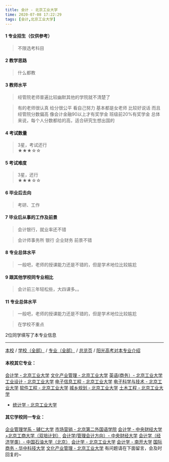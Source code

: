```yaml
---
title: 会计 - 北京工业大学
time: 2020-07-08 17:22:29
tags: [会计,北京工业大学]
---
```

#### 1 专业招生（仅供参考）  
> 不限选考科目 



#### 2 教学思路  
> 什么都教



#### 3 教师水平
> 经管院老师普遍比较幽默其他的学院就不清楚了    
    
> 有的老师很认真 给分很公平 看自己努力 基本都是女老师 比较好说话 而且经管院分数偏高 像会计金融90以上才有奖学金 班级前20%有奖学金 总体来说，每个人分数都给的高，适合研究生想出国的


#### 4 考试数量  
> 3星，考试还行   
★★★☆☆

#### 5 考试难度  
> 3星，还行   
★★★☆☆

#### 6 毕业后去向  
> 考研、工作

#### 7 毕业后从事的工作及前景  
> 会计银行，就业率还不错    
    
> 会计师事务所 银行 企业财务 前景不错

#### 8 专业总体水平 
> 一般吧，老师的授课能力还是不错的，但是学术地位比较尴尬


####  9 跟其他学校同专业相比 
> 会计前三年轻松些，大四课多。。



#### 11 专业总体水平 
> 一般吧，老师的授课能力还是不错的，但是学术地位比较尴尬    
   
> 在学校不重点



 2位同学填写了本专业信息
***
[本校](https://univgo.github.io/2020/07/08/ded1252ce2d5) / [学校（全部）](https://univgo.github.io/2020/07/08/3efa6bcca419) / [专业（全部）](https://univgo.github.io/2020/07/08/2d4c6d3552c2) / [总览页](https://univgo.github.io/2020/07/08/445daeb4fa00) / [阳光高考对本专业介绍](http://gaokao.chsi.com.cn/sch/zyk/view.do?schId=73394534&specId=73385284)
#### 本校其它专业：
[会计学 - 北京工业大学](https://univgo.github.io/2020/07/08/010c80d0566b)
[文化产业管理 - 北京工业大学](https://univgo.github.io/2020/07/08/45a980a6b8c6)
[英语(商务）- 北京工业大学](https://univgo.github.io/2020/07/08/e24df7ec2a30)
[工业设计 - 北京工业大学](https://univgo.github.io/2020/07/08/9adc32b162f9)
[电子信息工程 - 北京工业大学](https://univgo.github.io/2020/07/08/935f8b4dc83f)
[电子科学与技术 - 北京工业大学](https://univgo.github.io/2020/07/08/349a571c8cbb)
[软件工程 - 北京工业大学](https://univgo.github.io/2020/07/08/fe7eac515ee2)
[城乡规划 - 北京工业大学](https://univgo.github.io/2020/07/08/608d0f13dc58)
[土木工程 - 北京工业大学](https://univgo.github.io/2020/07/08/897ea4d65bab)
- [统计学 - 北京工业大学](https://univgo.github.io/2020/07/08/7d413fc80aa5)
#### 其它学校同一专业：
[企业管理学系 - 辅仁大学](https://univgo.github.io/2020/07/08/482d9a4ad3ed)
[市场营销 - 北京第二外国语学院](https://univgo.github.io/2020/07/08/cf0b0e5e8405)
[会计学 - 中央财经大学+北京工商大学（双培计划）](https://univgo.github.io/2020/07/08/efa86b1a5d45)
[会计学(管理会计方向）- 中央财经大学](https://univgo.github.io/2020/07/08/236095812248)
[会计学（经济学类）- 中国石油大学（北京）](https://univgo.github.io/2020/07/08/0f3705d4ade4)
[会计学 - 北京工业大学](https://univgo.github.io/2020/07/08/010c80d0566b)
[会计学 - 南开大学](https://univgo.github.io/2020/07/08/9580eaa61496)
[国际商务 - 华中科技大学](https://univgo.github.io/2020/07/08/9d00ee9d91e8)
[文化产业管理 - 北京工业大学](https://univgo.github.io/2020/07/08/45a980a6b8c6)
有问题请在下面留言，会及时回复的~